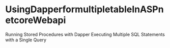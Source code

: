 # UsingDapperformultipletableInASPnetcoreWebapi














Running Stored Procedures with Dapper
Executing Multiple SQL Statements with a Single Query
